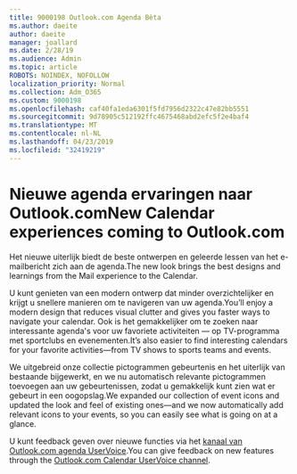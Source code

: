 ```yaml
---
title: 9000198 Outlook.com Agenda Bèta
ms.author: daeite
author: daeite
manager: joallard
ms.date: 2/28/19
ms.audience: Admin
ms.topic: article
ROBOTS: NOINDEX, NOFOLLOW
localization_priority: Normal
ms.collection: Adm_O365
ms.custom: 9000198
ms.openlocfilehash: caf40fa1eda6301f5fd7956d2322c47e82bb5551
ms.sourcegitcommit: 9d78905c512192ffc4675468abd2efc5f2e4baf4
ms.translationtype: MT
ms.contentlocale: nl-NL
ms.lasthandoff: 04/23/2019
ms.locfileid: "32419219"
---
```

# <a name="new-calendar-experiences-coming-to-outlookcom"></a><span data-ttu-id="15269-102">Nieuwe agenda ervaringen naar Outlook.com</span><span class="sxs-lookup"><span data-stu-id="15269-102">New Calendar experiences coming to Outlook.com</span></span>

<span data-ttu-id="15269-103">Het nieuwe uiterlijk biedt de beste ontwerpen en geleerde lessen van het e-mailbericht zich aan de agenda.</span><span class="sxs-lookup"><span data-stu-id="15269-103">The new look brings the best designs and learnings from the Mail experience to the Calendar.</span></span>

<span data-ttu-id="15269-104">U kunt genieten van een modern ontwerp dat minder overzichtelijker en krijgt u snellere manieren om te navigeren van uw agenda.</span><span class="sxs-lookup"><span data-stu-id="15269-104">You’ll enjoy a modern design that reduces visual clutter and gives you faster ways to navigate your calendar.</span></span> <span data-ttu-id="15269-105">Ook is het gemakkelijker om te zoeken naar interessante agenda's voor uw favoriete activiteiten — op TV-programma met sportclubs en evenementen.</span><span class="sxs-lookup"><span data-stu-id="15269-105">It’s also easier to find interesting calendars for your favorite activities—from TV shows to sports teams and events.</span></span>

<span data-ttu-id="15269-106">We uitgebreid onze collectie pictogrammen gebeurtenis en het uiterlijk van bestaande bijgewerkt, en we nu automatisch relevante pictogrammen toevoegen aan uw gebeurtenissen, zodat u gemakkelijk kunt zien wat er gebeurt in een oogopslag.</span><span class="sxs-lookup"><span data-stu-id="15269-106">We expanded our collection of event icons and updated the look and feel of existing ones—and we now automatically add relevant icons to your events, so you can easily see what is going on at a glance.</span></span>

<span data-ttu-id="15269-107">U kunt feedback geven over nieuwe functies via het [kanaal van Outlook.com agenda UserVoice](https://outlook.uservoice.com/forums/601444-new-experiences-in-outlook-com?category_id=209197).</span><span class="sxs-lookup"><span data-stu-id="15269-107">You can give feedback on new features through the [Outlook.com Calendar UserVoice channel](https://outlook.uservoice.com/forums/601444-new-experiences-in-outlook-com?category_id=209197).</span></span>